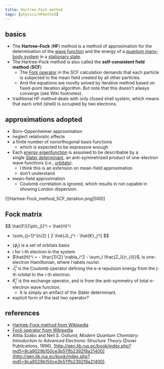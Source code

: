 ```yaml
---
title: Hartree-Fock method
tags: [physics/HFmethod]
---
```



## basics
- The **Hartree–Fock** (**HF**) method is a method of approximation for the determination of the [wave function](https://en.wikipedia.org/wiki/Wave_function "Wave function") and the energy of a [quantum many-body system](https://en.wikipedia.org/wiki/Many-body_problem) in a [stationary state](https://en.wikipedia.org/wiki/Stationary_state "Stationary state").
- The Hartree–Fock method is also called the **self-consistent field method** (**SCF**)
	- The [Fork operator](https://en.wikipedia.org/wiki/Hartree%E2%80%93Fock_method#The_Fock_operator) in the SCF calculation demands that each particle is subjected to the mean field created by all other particles.
	- And the equations are mostly solved by iterative method based on fixed-point iteration algorithm. But note that this doesn't always converge (see Wiki footnotes).
- traditional HF method deals with only closed shell system, which means that each orbit (shell) is occupied by two electrons.

## approximations adopted
- Born-Oppenheimer approximation
- neglect relativistic effects
- a finite number of nonorthogonal basis functions
	- which is expected to be expressive enough
-  Each [energy eigenfunction](https://en.wikipedia.org/wiki/Energy_eigenfunction "Energy eigenfunction") is assumed to be describable by a single [Slater determinant](https://en.wikipedia.org/wiki/Slater_determinant "Slater determinant"), an anti-symmetrized product of one-electron wave functions (i.e., [orbitals](https://en.wikipedia.org/wiki/Molecular_orbital "Molecular orbital")).
	- I think this is an extension on mean-field approximation
	- don't understand
- mean-field approximation
	- Coulomb correlation is ignored, which results in not capable in showing London dispersion.

![[Hartree-Fock_method_SCF_iteration.png|500]]


## Fock matrix


$$
\hat{F}[\{\phi_j\}]^i = \hat{H}^i
+ \sum_{j=1}^{n/2} [ 2 \hat{J}_j^i - \hat{K}_j^i]
$$
- $\{\phi_j\}$ is a set of orbitals basis
- $i$ for i-th electron in the system
- $\hat{H}^i = - \frac{1}{2} \nabla_i^2 - \sum_I \frac{Z_I}{r_{iI}}$, is one-electron Hamiltonian, where $I$ labels nuclei.
- $\hat{J}_j^i$ is the Coulomb operator defining the e-e repulsion energy from the j-th orbital to the i-th electron.
- $\hat{K}_j^i$ is the exchange operator, and is from the anti-symmetry of total $n$-electron wave function.
	- It is simply an artifact of the Slater determinant.
- explicit form of the last two operator?


## references
- [Hartree-Fock method from Wikipedia](https://en.wikipedia.org/wiki/Hartree%E2%80%93Fock_method)
- [Fock operator from Wikipedia](https://en.wikipedia.org/wiki/Hartree%E2%80%93Fock_method#The_Fock_operator)
- Attila Szabo and Neil S. Ostlund, _Modern Quantum Chemistry: Introduction to Advanced Electronic Structure Theory_ (Dover Publications, 1996), [http://gen.lib.rus.ec/book/index.php?md5=8ca9029b150ce3b511fb2392f8a21400](http://gen.lib.rus.ec/book/index.php?md5=8ca9029b150ce3b511fb2392f8a21400).




